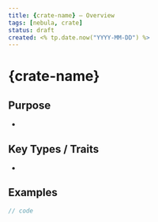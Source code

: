 ```yaml
---
title: {crate-name} — Overview
tags: [nebula, crate]
status: draft
created: <% tp.date.now("YYYY-MM-DD") %>
---
```


# {crate-name}

## Purpose
- 

## Key Types / Traits
- 

## Examples
```rust
// code
```
